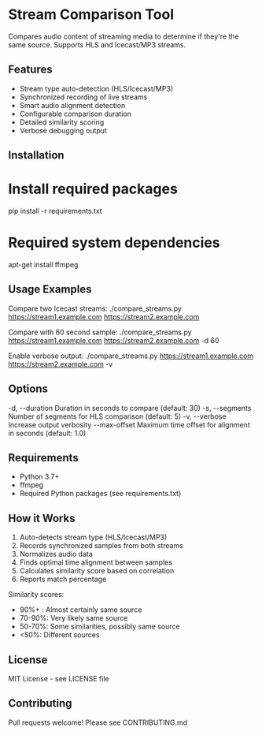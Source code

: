 # Stream Comparison Tool

Compares audio content of streaming media to determine if they're the same source. Supports HLS and Icecast/MP3 streams.

## Features

- Stream type auto-detection (HLS/Icecast/MP3)  
- Synchronized recording of live streams
- Smart audio alignment detection
- Configurable comparison duration 
- Detailed similarity scoring
- Verbose debugging output

## Installation

# Install required packages
pip install -r requirements.txt

# Required system dependencies
apt-get install ffmpeg

## Usage Examples 

Compare two Icecast streams:
./compare_streams.py https://stream1.example.com https://stream2.example.com

Compare with 60 second sample:
./compare_streams.py https://stream1.example.com https://stream2.example.com -d 60

Enable verbose output:
./compare_streams.py https://stream1.example.com https://stream2.example.com -v

## Options

-d, --duration    Duration in seconds to compare (default: 30)
-s, --segments    Number of segments for HLS comparison (default: 5) 
-v, --verbose     Increase output verbosity
--max-offset      Maximum time offset for alignment in seconds (default: 1.0)

## Requirements

- Python 3.7+
- ffmpeg 
- Required Python packages (see requirements.txt)

## How it Works

1. Auto-detects stream type (HLS/Icecast/MP3)
2. Records synchronized samples from both streams
3. Normalizes audio data
4. Finds optimal time alignment between samples
5. Calculates similarity score based on correlation
6. Reports match percentage

Similarity scores:
- 90%+ : Almost certainly same source
- 70-90%: Very likely same source
- 50-70%: Some similarities, possibly same source
- <50%: Different sources

## License

MIT License - see LICENSE file

## Contributing

Pull requests welcome! Please see CONTRIBUTING.md
